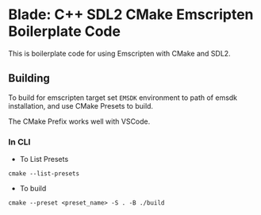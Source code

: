 # Blade: C++ SDL2 CMake Emscripten Boilerplate Code

This is boilerplate code for using Emscripten with CMake and SDL2.

## Building

To build for emscripten target set `EMSDK` environment to path of emsdk installation, and use CMake Presets to build. 

The CMake Prefix works well with VSCode.

### In CLI

- To List Presets
  
```
cmake --list-presets
```

- To build

```
cmake --preset <preset_name> -S . -B ./build
```